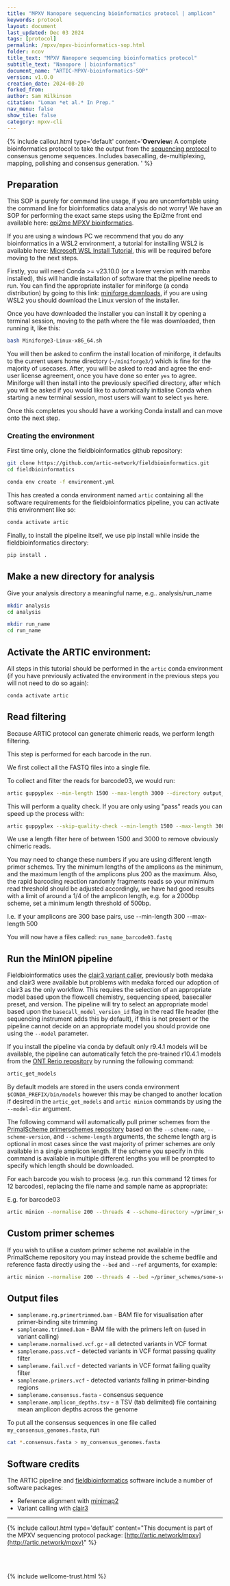 ```yaml
---
title: "MPXV Nanopore sequencing bioinformatics protocol | amplicon"
keywords: protocol
layout: document
last_updated: Dec 03 2024
tags: [protocol]
permalink: /mpxv/mpxv-bioinformatics-sop.html
folder: ncov
title_text: "MPXV Nanopore sequencing bioinformatics protocol"
subtitle_text: "Nanopore | bioinformatics"
document_name: "ARTIC-MPXV-bioinformatics-SOP"
version: v1.0.0
creation_date: 2024-08-20
forked_from: 
author: Sam Wilkinson
citation: "Loman *et al.* In Prep."
nav_menu: false
show_tile: false
category: mpxv-cli
---
```


{% include callout.html
type='default'
content='**Overview:** A complete bioinformatics protocol to take the output from the [sequencing protocol](/ebov/ebov-seq-sop.html) to consensus genome sequences. Includes basecalling, de-multiplexing, mapping, polishing and consensus generation.
'
%}

## Preparation

This SOP is purely for command line usage, if you are uncomfortable using the command line for bioinformatics data analysis do not worry! We have an SOP for performing the exact same steps using the Epi2me front end available here: [epi2me MPXV bioinformatics](https://artic.network/mpxv/mpxv-ont-epi2me-sop.html).

If you are using a windows PC we recommend that you do any bioinformatics in a WSL2 environment, a tutorial for installing WSL2 is available here: [Microsoft WSL Install Tutorial](https://learn.microsoft.com/en-us/windows/wsl/install), this will be required before moving to the next steps.

Firstly, you will need Conda >= v23.10.0 (or a lower version with mamba installed), this will handle installation of software that the pipeline needs to run. You can find the appropriate installer for miniforge (a conda distribution) by going to this link: [miniforge downloads](https://conda-forge.org/download/), if you are using WSL2 you should download the Linux version of the installer.

Once you have downloaded the installer you can install it by opening a terminal session, moving to the path where the file was downloaded, then running it, like this:

```bash
bash Miniforge3-Linux-x86_64.sh
```

You will then be asked to confirm the install location of miniforge, it defaults to the current users home directory (`~/miniforge3/`) which is fine for the majority of usecases. After, you will be asked to read and agree the end-user license agreement, once you have done so enter `yes` to agree. 
Miniforge will then install into the previously specified directory, after which you will be asked if you would like to automatically initialise Conda when starting a new terminal session, most users will want to select `yes` here.

Once this completes you should have a working Conda install and can move onto the next step.


### Creating the environment

First time only, clone the fieldbioinformatics github repository:

```bash
git clone https://github.com/artic-network/fieldbioinformatics.git
cd fieldbioinformatics
```

```bash
conda env create -f environment.yml
```

This has created a conda environment named ```artic``` containing all the software requirements for the fieldbioinformatics pipeline, you can activate this environment like so:

```bash
conda activate artic
```

Finally, to install the pipeline itself, we use pip install while inside the fieldbioinformatics directory:

```bash
pip install .
```

## Make a new directory for analysis

Give your analysis directory a meaningful name, e.g.. analysis/run_name

```bash
mkdir analysis
cd analysis

mkdir run_name
cd run_name
```

## Activate the ARTIC environment:

All steps in this tutorial should be performed in the ```artic``` conda environment (if you have previously activated the environment in the previous steps you will not need to do so again):

```bash
conda activate artic
```

<!-- ### Basecalling with Guppy

If you did basecalling with MinKNOW, you can skip this step and go to *Demultiplexing*.

Run the Guppy basecaller on the new MinION run folder:

For fast mode basecalling:

```bash
guppy_basecaller -c dna_r9.4.1_450bps_fast.cfg -i /path/to/reads -s run_name -x auto -r
```

For high-accuracy mode basecalling:

```bash
guppy_basecaller -c dna_r9.4.1_450bps_hac.cfg -i /path/to/reads -s run_name -x auto -r
```

You need to substitute `/path/to/reads` to the folder where the FAST5 files from your
run are. Common locations are:

   - Mac: ```/Library/MinKNOW/data/run_name```
   - Linux: ```/var/lib/MinKNOW/data/run_name```
   - Windows ```c:/data/reads```

This will create a folder called `run_name` with the base-called reads in it.

### Demultiplexing

For the current version of the ARTIC protocol it is essential to demultiplex using strict parameters
to ensure barcodes are present at each end of the fragment.

Starting with this version of the protocol we are now recommending this is done with Guppy:

Guppy is not included with the computing environment and can be downloaded from the nanopore
community website (https://community.nanoporetech.com)

```bash
guppy_barcoder --require_barcodes_both_ends -i run_name -s output_directory --arrangements_files "barcode_arrs_nb12.cfg barcode_arrs_nb24.cfg"
``` -->

## Read filtering

Because ARTIC protocol can generate chimeric reads, we perform length filtering.

This step is performed for each barcode in the run.

We first collect all the FASTQ files into a single file.

To collect and filter the reads for barcode03, we would run:

```bash
artic guppyplex --min-length 1500 --max-length 3000 --directory output_directory/barcode03 --prefix run_name
```

This will perform a quality check. If you are only using "pass" reads you can speed up the process with:

```bash
artic guppyplex --skip-quality-check --min-length 1500 --max-length 3000 --directory output_directory/barcode03 --prefix run_name
```

We use a length filter here of between 1500 and 3000 to remove obviously chimeric reads.

You may need to change these numbers if you are using different length primer schemes. Try the minimum lengths of the amplicons as the minimum, and the maximum length of the amplicons plus 200 as the maximum. Also, the rapid barcoding reaction randomly fragments reads so your minimum read threshold should be adjusted accordingly, we have had good results with a limit of around a 1/4 of the amplicon length, e.g. for a 2000bp scheme, set a minimum length threshold of 500bp.

I.e. if your amplicons are 300 base pairs, use --min-length 300 --max-length 500

You will now have a files called: ``run_name_barcode03.fastq``

## Run the MinION pipeline

Fieldbioinformatics uses the [clair3 variant caller](https://www.nature.com/articles/s43588-022-00387-x), previously both medaka and clair3 were available but problems with medaka forced our adoption of clair3 as the only workflow. This requires the selection of an appropriate model based upon the flowcell chemistry, sequencing speed, basecaller preset, and version. The pipeline will try to select an appropriate model based upon the `basecall_model_version_id` flag in the read file header (the sequencing instrument adds this by default), if this is not present or the pipeline cannot decide on an appropriate model you should provide one using the `--model` parameter.

If you install the pipeline via conda by default only r9.4.1 models will be available, the pipeline can automatically fetch the pre-trained r10.4.1 models from the [ONT Rerio repository](https://github.com/nanoporetech/rerio/tree/master/clair3_models) by running the following command:

```sh
artic_get_models
```

By default models are stored in the users conda environment `$CONDA_PREFIX/bin/models` however this may be changed to another location if desired in the `artic_get_models` and `artic minion` commands by using the `--model-dir` argument.

The following command will automatically pull primer schemes from the [PrimalScheme primerschemes repository](https://github.com/quick-lab/primerschemes) based on the ```--scheme-name```, ```--scheme-version```, and ```--scheme-length``` arguments, the scheme length arg is optional in most cases since the vast majority of primer schemes are only available in a single amplicon length. If the scheme you specify in this command is available in multiple different lengths you will be prompted to specify which length should be downloaded.

For each barcode you wish to process (e.g. run this command 12 times for 12 barcodes), replacing the file name and sample name as appropriate:

E.g. for barcode03

```bash
artic minion --normalise 200 --threads 4 --scheme-directory ~/primer_schemes --scheme-name artic-inrb-mpox --scheme-length 2500 --scheme-version v1.0.0-cladeib --read-file run_name_barcode03.fastq samplename
```

## Custom primer schemes

If you wish to utilise a custom primer scheme not available in the PrimalScheme repository you may instead provide the scheme bedfile and reference fasta directly using the ```--bed``` and ```--ref``` arguments, for example:

```bash
artic minion --normalise 200 --threads 4 --bed ~/primer_schemes/some-scheme/some_virus.scheme.bed --ref ~/primer_schemes/some-scheme/some_virus.reference.fasta --read-file run_name_barcode03.fastq samplename
```

## Output files

   * ``samplename.rg.primertrimmed.bam`` - BAM file for visualisation after primer-binding site trimming
   * ```samplename.trimmed.bam``` - BAM file with the primers left on (used in variant calling)
   * ``samplename.normalised.vcf.gz`` - all detected variants in VCF format
   * ```samplename.pass.vcf``` - detected variants in VCF format passing quality filter
   * ```samplename.fail.vcf``` - detected variants in VCF format failing quality filter
   * ```samplename.primers.vcf``` - detected variants falling in primer-binding regions
   * ``samplename.consensus.fasta`` - consensus sequence
   * ``samplename.amplicon_depths.tsv`` - a TSV (tab delimited) file containing mean amplicon depths across the genome

To put all the consensus sequences in one file called ```my_consensus_genomes.fasta```, run

```bash
cat *.consensus.fasta > my_consensus_genomes.fasta
```

## Software credits
The ARTIC pipeline and [fieldbioinformatics](https://github.com/artic-network/fieldbioinformatics) software include a number of software packages:
- Reference alignment with [minimap2](https://github.com/lh3/minimap2)
- Variant calling with [clair3](https://www.nature.com/articles/s43588-022-00387-x)

---

{% include callout.html
type='default'
content="This document is part of the MPXV sequencing protocol package: [http://artic.network/mpxv](http://artic.network/mpxv)"
%}

<br /><br />

{% include wellcome-trust.html %}
<br />

<div class="pagebreak"> </div>
